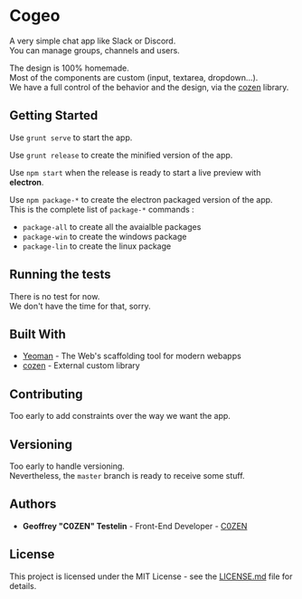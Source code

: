 # Cogeo

A very simple chat app like Slack or Discord.  
You can manage groups, channels and users.  

The design is 100% homemade.  
Most of the components are custom (input, textarea, dropdown...).  
We have a full control of the behavior and the design, via the [cozen](https://bitbucket.org/C0ZEN/cozen) library.

## Getting Started

Use `grunt serve` to start the app.

Use `grunt release` to create the minified version of the app.

Use `npm start` when the release is ready to start a live preview with **electron**.

Use `npm package-*` to create the electron packaged version of the app.  
This is the complete list of `package-*` commands :

- `package-all` to create all the avaialble packages
- `package-win` to create the windows package
- `package-lin` to create the linux package

## Running the tests

There is no test for now.  
We don't have the time for that, sorry.

## Built With

* [Yeoman](http://yeoman.io/) - The Web's scaffolding tool for modern webapps
* [cozen](https://bitbucket.org/C0ZEN/cozen) - External custom library

## Contributing

Too early to add constraints over the way we want the app.

## Versioning

Too early to handle versioning.  
Nevertheless, the `master` branch is ready to receive some stuff.

## Authors

* **Geoffrey "C0ZEN" Testelin** - Front-End Developer - [C0ZEN](https://github.com/C0ZEN)

## License

This project is licensed under the MIT License - see the [LICENSE.md](LICENSE.md) file for details.

